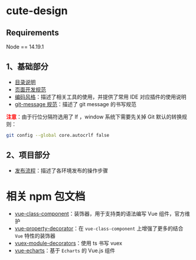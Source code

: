 # cute-design

## Requirements

Node == 14.19.1

## 1、基础部分

- [目录说明](/docs/basics/目录说明.md)
- [页面开发规范](/docs/basics/页面开发规范.md)
- [编码风格](/docs/basics/编码风格.md)：描述了相关工具的使用，并提供了常用 IDE 对应插件的使用说明
- [git-message 规范](/docs/basics/git-message规范.md)：描述了 git message 的书写规范

<font color="red">**注意**</font>：由于行位分隔符选用了 lf ，window 系统下需要先关掉 Git 默认的转换规则：

```bash
git config --global core.autocrlf false
```

## 2、项目部分

- [发布流程](/docs/basics/发布流程.md)：描述了各环境发布的操作步骤

# 相关 npm 包文档

- [vue-class-component](https://class-component.vuejs.org/)：装饰器，用于支持类的语法编写 Vue 组件，官方维护
- [vue-property-decorator](https://github.com/kaorun343/vue-property-decorator)：在 `vue-class-component` 上增强了更多的结合 `Vue` 特性的装饰器
- [vuex-module-decorators](https://championswimmer.in/vuex-module-decorators/pages/installation.html)：使用 ts 书写 vuex
- [vue-echarts](https://github.com/ecomfe/vue-echarts/blob/master/README.zh_CN.md)：基于 `Echarts` 的 Vue.js 组件
